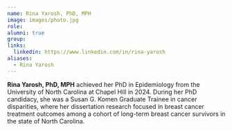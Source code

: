 ```yaml
---
name: Rina Yarosh, PhD, MPH
image: images/photo.jpg
role:
alumni: true
group:
links:
  linkedin: https://www.linkedin.com/in/rina-yarosh
aliases:
  - Rina Yarosh
---
```


**Rina Yarosh, PhD, MPH** achieved her PhD in Epidemiology from the University of North Carolina at Chapel Hill in 2024. During her PhD candidacy, she was a Susan G. Komen Graduate Trainee in cancer disparities, where her dissertation research focused in breast cancer treatment outcomes among a cohort of long-term breast cancer survivors in the state of North Carolina.